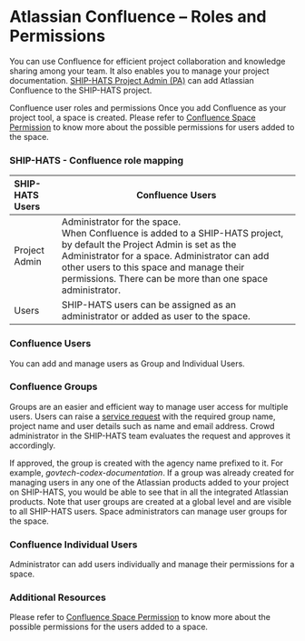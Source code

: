 # Atlassian Confluence – Roles and Permissions

You can use Confluence for efficient project collaboration and knowledge sharing among your team. It also enables you to manage your project documentation. <a href="https://docs.developer.gov.sg/docs/ship-hats-documentation/#/user-roles-permisions">SHIP-HATS Project Admin (PA)</a> can add Atlassian Confluence to the SHIP-HATS project. 
 
Confluence user roles and permissions
Once you add Confluence as your project tool, a space is created. Please refer to <a href="https://confluence.atlassian.com/doc/space-permissions-overview-139521.html">Confluence Space Permission</a> to know more about the possible permissions for users added to the space.

### SHIP-HATS - Confluence role mapping

| SHIP-HATS Users | Confluence Users |
| :------- | ----------- |
| Project Admin | Administrator for the space.</br>When Confluence is added to a SHIP-HATS project, by default the Project Admin is set as the Administrator for a space. Administrator can add other users to this space and manage their permissions. There can be more than one space administrator. |
| Users | SHIP-HATS users can be assigned as an administrator or added as user to the space. |

### Confluence Users 

You can add and manage users as Group and Individual Users. 

### Confluence Groups 

Groups are an easier and efficient way to manage user access for multiple users. Users can raise a <a href="https://jira.ship.gov.sg/servicedesk/customer/portal/11/">service request</a> with the required group name, project name and user details such as name and email address. Crowd administrator in the SHIP-HATS team evaluates the request and approves it accordingly.  

If approved, the group is created with the agency name prefixed to it. For example, *govtech-codex-documentation*. If a group was already created for managing users in any one of the Atlassian products added to your project on SHIP-HATS, you would be able to see that in all the integrated Atlassian products. Note that user groups are created at a global level and are visible to all SHIP-HATS users. Space administrators can manage user groups for the space.

### Confluence Individual Users

Administrator can add users individually and manage their permissions for a space.

### Additional Resources

Please refer to <a href="https://confluence.atlassian.com/doc/space-permissions-overview-139521.html">Confluence Space Permission</a> to know more about the possible permissions for the users added to a space.
